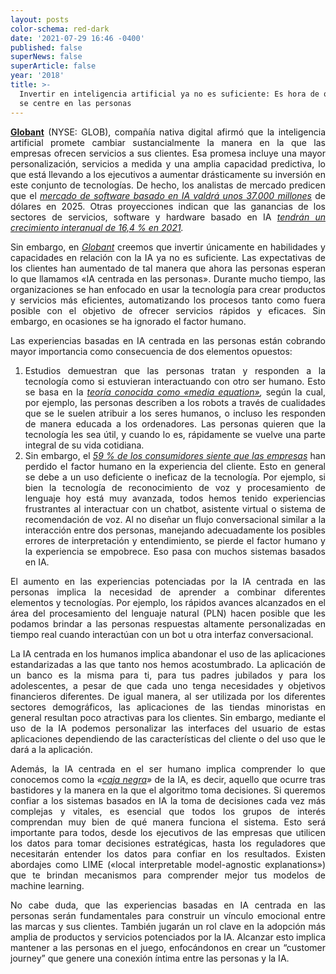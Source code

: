 ```yaml
---
layout: posts
color-schema: red-dark
date: '2021-07-29 16:46 -0400'
published: false
superNews: false
superArticle: false
year: '2018'
title: >-
  Invertir en inteligencia artificial ya no es suficiente: Es hora de que la IA
  se centre en las personas
---
```

<p style="text-align: justify;"><a href="https://www.globant.com/es?utm_source=prg&amp;utm_medium=organic&amp;utm_campaign=prs_gl_all_org_trf_nap_09032021_ao1046_globant-spanish-site"><strong>Globant</strong></a> (NYSE: GLOB), compañía nativa digital afirmó que la inteligencia artificial promete cambiar sustancialmente la manera en la que las empresas ofrecen servicios a sus clientes. Esa promesa incluye una mayor personalización, servicios a medida y una amplia capacidad predictiva, lo que está llevando a los ejecutivos a aumentar drásticamente su inversión en este conjunto de tecnologías. De hecho, los analistas de mercado predicen que el <a href="https://www.forrester.com/report/The+AI+Software+Market+Will+Grow+To+37+Billion+Globally+By+2025/-/E-RES159524%23"><em>mercado de software basado en IA valdrá unos 37.000 millones</em></a> de dólares en 2025. Otras proyecciones indican que las ganancias de los sectores de servicios, software y hardware basado en IA <a href="https://www.idc.com/getdoc.jsp?containerId=prUS47482321"><em>tendrán un crecimiento interanual de 16,4 % en 2021</em></a><em>.</em></p>
<p style="text-align: justify;">Sin embargo, en <a href="https://www.globant.com/es?utm_source=prg&amp;utm_medium=organic&amp;utm_campaign=mkt_sp_eme_org_trf_nap_12052021_ao1269_globant-influtech"><em>Globant</em></a> creemos que invertir únicamente en habilidades y capacidades en relación con la IA ya no es suficiente. Las expectativas de los clientes han aumentado de tal manera que ahora las personas esperan lo que llamamos «IA centrada en las personas». Durante mucho tiempo, las organizaciones se han enfocado en usar la tecnología para crear productos y servicios más eficientes, automatizando los procesos tanto como fuera posible con el objetivo de ofrecer servicios rápidos y eficaces. Sin embargo, en ocasiones se ha ignorado el factor humano.</p>
<p style="text-align: justify;">Las experiencias basadas en IA centrada en las personas están cobrando mayor importancia como consecuencia de dos elementos opuestos:</p>

<ol style="text-align: justify;">
	<li>Estudios demuestran que las personas tratan y responden a la tecnología como si estuvieran interactuando con otro ser humano. Esto se basa en la <a href="https://wp.nyu.edu/being_digital/wp-content/uploads/sites/1503/2015/07/Reeves-Nass-1996-Exerpt.pdf"><em>teoría conocida como «media equation»</em></a><em>, </em>según la cual, por ejemplo, las personas describen a los robots a través de cualidades que se le suelen atribuir a los seres humanos, o incluso les responden de manera educada a los ordenadores. Las personas quieren que la tecnología les sea útil, y cuando lo es, rápidamente se vuelve una parte integral de su vida cotidiana.</li>
	<li>Sin embargo, el <a href="https://www.pwc.com/us/en/services/consulting/library/consumer-intelligence-series/future-of-customer-experience.html"><em>59 % de los consumidores siente que las empresas</em></a> han perdido el factor humano en la experiencia del cliente. Esto en general se debe a un uso deficiente o ineficaz de la tecnología. Por ejemplo, si bien la tecnología de reconocimiento de voz y procesamiento de lenguaje hoy está muy avanzada, todos hemos tenido experiencias frustrantes al interactuar con un chatbot, asistente virtual o sistema de recomendación de voz. Al no diseñar un flujo conversacional similar a la interacción entre dos personas, manejando adecuadamente los posibles errores de interpretación y entendimiento, se pierde el factor humano y la experiencia se empobrece. Eso pasa con muchos sistemas basados en IA.</li>
</ol>
<p style="text-align: justify;">El aumento en las experiencias potenciadas por la IA centrada en las personas implica la necesidad de aprender a combinar diferentes elementos y tecnologías. Por ejemplo, los rápidos avances alcanzados en el área del procesamiento del lenguaje natural (PLN) hacen posible que les podamos brindar a las personas respuestas altamente personalizadas en tiempo real cuando interactúan con un bot u otra interfaz conversacional.</p>
<p style="text-align: justify;">La IA centrada en los humanos implica abandonar el uso de las aplicaciones estandarizadas a las que tanto nos hemos acostumbrado. La aplicación de un banco es la misma para ti, para tus padres jubilados y para los adolescentes, a pesar de que cada uno tenga necesidades y objetivos financieros diferentes. De igual manera, al ser utilizada por los diferentes sectores demográficos, las aplicaciones de las tiendas minoristas en general resultan poco atractivas para los clientes. Sin embargo, mediante el uso de la IA podemos personalizar las interfaces del usuario de estas aplicaciones dependiendo de las características del cliente o del uso que le dará a la aplicación.</p>
<p style="text-align: justify;">Además, la IA centrada en el ser humano implica comprender lo que conocemos como la <em>«</em><a href="https://en.wikipedia.org/wiki/Black_box"><em>caja negra</em></a><em>» </em>de la IA, es decir, aquello que ocurre tras bastidores y la manera en la que el algoritmo toma decisiones. Si queremos confiar a los sistemas basados en IA la toma de decisiones cada vez más complejas y vitales, es esencial que todos los grupos de interés comprendan muy bien de qué manera funciona el sistema. Esto será importante para todos, desde los ejecutivos de las empresas que utilicen los datos para tomar decisiones estratégicas, hasta los reguladores que necesitarán entender los datos para confiar en los resultados. Existen abordajes como LIME («local interpretable model-agnostic explanations») que te brindan mecanismos para comprender mejor tus modelos de machine learning.</p>
<p style="text-align: justify;">No cabe duda, que las experiencias basadas en IA centrada en las personas serán fundamentales para construir un vínculo emocional entre las marcas y sus clientes. También jugarán un rol clave en la adopción más amplia de productos y servicios potenciados por la IA. Alcanzar esto implica mantener a las personas en el juego, enfocándonos en crear un “customer journey” que genere una conexión íntima entre las personas y la IA.</p>
